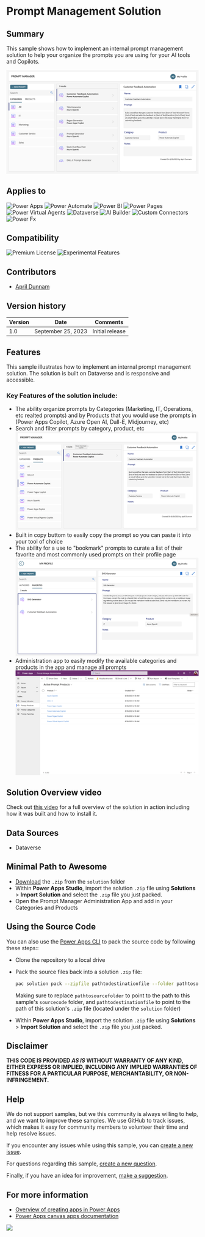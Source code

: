 # Prompt Management Solution

## Summary

This sample shows how to implement an internal prompt management solution to help your organize the prompts you are using for your AI tools and Copilots.

![picture of the sample](assets/PromptMgrHome.png)

## Applies to

![Power Apps](https://img.shields.io/badge/Power%20Apps-Yes-green "Yes")
![Power Automate](https://img.shields.io/badge/Power%20Automate-No-red "No")
![Power BI](https://img.shields.io/badge/Power%20BI-No-red "No")
![Power Pages](https://img.shields.io/badge/Power%20Pages-No-red "No")
![Power Virtual Agents](https://img.shields.io/badge/Power%20Virtual%20Agents-No-red "No")
![Dataverse](https://img.shields.io/badge/Dataverse-Yes-green "Yes")
![AI Builder](https://img.shields.io/badge/AI%20Builder-No-red "No")
![Custom Connectors](https://img.shields.io/badge/Custom%20Connectors-No-red "No")
![Power Fx](https://img.shields.io/badge/Power%20Fx-No-red "No")

## Compatibility

![Premium License](https://img.shields.io/badge/Premium%20License-Required-red.svg "Premium Power Apps license required")
![Experimental Features](https://img.shields.io/badge/Experimental%20Features-No-green.svg "Does not rely on experimental features")

## Contributors

- [April Dunnam](https://github.com/aprildunnam)

## Version history

Version|Date|Comments
-------|----|--------
1.0|September 25, 2023|Initial release

## Features

This sample illustrates how to implement an internal prompt management solution.  The solution is built on Dataverse and is responsive and accessible.  

### Key Features of the solution include:
* The ability organize prompts by Categories (Marketing, IT, Operations, etc realted prompts) and by Products that you would use the prompts in (Power Apps Copilot, Azure Open AI, Dall-E, Midjourney, etc)
* Search and filter prompts by category, product, etc
![Prompt Filter](assets/PromptMgrFilter.png)
* Built in copy buttom to easily copy the prompt so you can paste it into your tool of choice
* The ability for a use to "bookmark" prompts to curate a list of their favorite and most commonly used prompts on their profile page
![Prompt My Profile](assets/PromptMgrMyProfile.png)
* Administration app to easily modify the available categories and products in the app and manage all prompts
![Prompt Admin Products](assets/PromptAdminProducts.png)

## Solution Overview video

Check out [this video](https://youtu.be/4pSJu3qNl7k?si=4oK68HbhGO9P90a5) for a full overview of the solution in action including how it was built and how to install it.

## Data Sources

* Dataverse

## Minimal Path to Awesome

* [Download](./solution/PromptManager_1_0_0_6_managed.zip) the `.zip` from the `solution` folder
* Within **Power Apps Studio**, import the solution `.zip` file using **Solutions** > **Import Solution** and select the `.zip` file you just packed.
* Open the Prompt Manager Administration App and add in your Categories and Products

## Using the Source Code

You can also use the [Power Apps CLI](https://docs.microsoft.com/powerapps/developer/data-platform/powerapps-cli) to pack the source code by following these steps::

* Clone the repository to a local drive
* Pack the source files back into a solution `.zip` file:

  ```bash
  pac solution pack --zipfile pathtodestinationfile --folder pathtosourcefolder --processCanvasApps
  ```

  Making sure to replace `pathtosourcefolder` to point to the path to this sample's `sourcecode` folder, and `pathtodestinationfile` to point to the path of this solution's `.zip` file (located under the `solution` folder)
* Within **Power Apps Studio**, import the solution `.zip` file using **Solutions** > **Import Solution** and select the `.zip` file you just packed.

## Disclaimer

**THIS CODE IS PROVIDED *AS IS* WITHOUT WARRANTY OF ANY KIND, EITHER EXPRESS OR IMPLIED, INCLUDING ANY IMPLIED WARRANTIES OF FITNESS FOR A PARTICULAR PURPOSE, MERCHANTABILITY, OR NON-INFRINGEMENT.**

## Help

We do not support samples, but we this community is always willing to help, and we want to improve these samples. We use GitHub to track issues, which makes it easy for  community members to volunteer their time and help resolve issues.

If you encounter any issues while using this sample, you can [create a new issue](https://github.com/pnp/powerapps-samples/issues/new?assignees=Laskewitz&labels=Needs%3A+Triage+%3Amag%3A%2Ctype%3Abug-suspected&template=bug-report.yml&sample=ChuckNorrisIO&authors=@Laskewitz&title=ChuckNorrisIO%20-%20).

For questions regarding this sample, [create a new question](https://github.com/pnp/powerapps-samples/issues/new?assignees=Laskewitz&labels=Needs%3A+Triage+%3Amag%3A%2Ctype%3Abug-suspected&template=question.yml&sample=ChuckNorrisIO&authors=@Laskewitz&title=ChuckNorrisIO%20-%20).

Finally, if you have an idea for improvement, [make a suggestion](https://github.com/pnp/powerapps-samples/issues/new?assignees=Laskewitz&labels=Needs%3A+Triage+%3Amag%3A%2Ctype%3Abug-suspected&template=suggestion.yml&sample=ChuckNorrisIO&authors=@Laskewitz&title=ChuckNorrisIO%20-%20).

## For more information

* [Overview of creating apps in Power Apps](https://docs.microsoft.com/powerapps/maker/)
* [Power Apps canvas apps documentation](https://docs.microsoft.com/powerapps/maker/canvas-apps/)

<img src="https://m365-visitor-stats.azurewebsites.net/powerplatform-samples/samples/readme-template" aria-hidden="true" />
